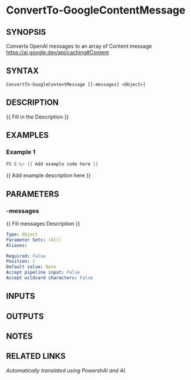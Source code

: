 ﻿---
external help file: powershai-help.xml
Module Name: powershai
online version:
schema: 2.0.0
---

# ConvertTo-GoogleContentMessage

## SYNOPSIS
Converts OpenAI messages to an array of Content message
https://ai.google.dev/api/caching#Content

## SYNTAX

```
ConvertTo-GoogleContentMessage [[-messages] <Object>]
```

## DESCRIPTION
{{ Fill in the Description }}

## EXAMPLES

### Example 1
```powershell
PS C:\> {{ Add example code here }}
```

{{ Add example description here }}

## PARAMETERS

### -messages
{{ Fill messages Description }}

```yaml
Type: Object
Parameter Sets: (All)
Aliases:

Required: False
Position: 1
Default value: None
Accept pipeline input: False
Accept wildcard characters: False
```

## INPUTS

## OUTPUTS

## NOTES

## RELATED LINKS



<!--PowershaiAiDocBlockStart-->
_Automatically translated using PowershAI and AI._
<!--PowershaiAiDocBlockEnd-->
